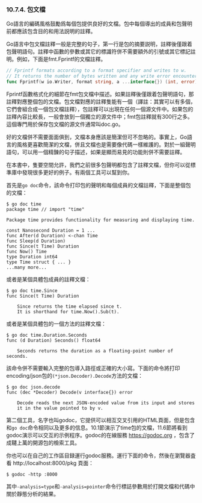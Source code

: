 ### 10.7.4. 包文檔

Go語言的編碼風格鼓勵爲每個包提供良好的文檔。包中每個導出的成員和包聲明前都應該包含目的和用法説明的註釋。

Go語言中包文檔註釋一般是完整的句子，第一行是包的摘要説明，註釋後僅跟着包聲明語句。註釋中函數的參數或其它的標識符併不需要額外的引號或其它標記註明。例如，下面是fmt.Fprintf的文檔註釋。

```Go
// Fprintf formats according to a format specifier and writes to w.
// It returns the number of bytes written and any write error encountered.
func Fprintf(w io.Writer, format string, a ...interface{}) (int, error)
```

Fprintf函數格式化的細節在fmt包文檔中描述。如果註釋後僅跟着包聲明語句，那註釋對應整個包的文檔。包文檔對應的註釋隻能有一個（譯註：其實可以有多個，它們會組合成一個包文檔註釋），包註釋可以出現在任何一個源文件中。如果包的註釋內容比較長，一般會放到一個獨立的源文件中；fmt包註釋就有300行之多。這個專門用於保存包文檔的源文件通常叫doc.go。

好的文檔併不需要面面俱到，文檔本身應該是簡潔但可不忽略的。事實上，Go語言的風格更喜歡簡潔的文檔，併且文檔也是需要像代碼一樣維護的。對於一組聲明語句，可以用一個精鍊的句子描述，如果是顯而易見的功能則併不需要註釋。

在本書中，隻要空間允許，我們之前很多包聲明都包含了註釋文檔，但你可以從標準庫中發現很多更好的例子。有兩個工具可以幫到你。

首先是`go doc`命令，該命令打印包的聲明和每個成員的文檔註釋，下面是整個包的文檔：

```
$ go doc time
package time // import "time"

Package time provides functionality for measuring and displaying time.

const Nanosecond Duration = 1 ...
func After(d Duration) <-chan Time
func Sleep(d Duration)
func Since(t Time) Duration
func Now() Time
type Duration int64
type Time struct { ... }
...many more...
```

或者是某個具體包成員的註釋文檔：

```
$ go doc time.Since
func Since(t Time) Duration

	Since returns the time elapsed since t.
	It is shorthand for time.Now().Sub(t).
```

或者是某個具體包的一個方法的註釋文檔：

```
$ go doc time.Duration.Seconds
func (d Duration) Seconds() float64

	Seconds returns the duration as a floating-point number of seconds.
```

該命令併不需要輸入完整的包導入路徑或正確的大小寫。下面的命令將打印encoding/json包的`(*json.Decoder).Decode`方法的文檔：

```
$ go doc json.decode
func (dec *Decoder) Decode(v interface{}) error

	Decode reads the next JSON-encoded value from its input and stores
	it in the value pointed to by v.
```

第二個工具，名字也叫godoc，它提供可以相互交叉引用的HTML頁面，但是包含和`go doc`命令相同以及更多的信息。10.1節演示了time包的文檔，11.6節將看到godoc演示可以交互的示例程序。godoc的在線服務 https://godoc.org ，包含了成韆上萬的開源包的檢索工具。

你也可以在自己的工作區目録運行godoc服務。運行下面的命令，然後在瀏覽器査看 http://localhost:8000/pkg 頁面：

```
$ godoc -http :8000
```

其中`-analysis=type`和`-analysis=pointer`命令行標誌參數用於打開文檔和代碼中關於靜態分析的結果。
